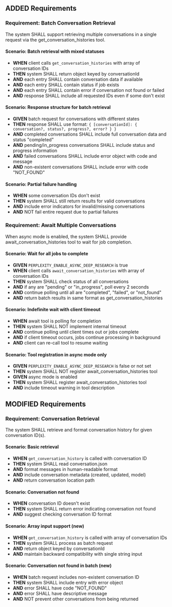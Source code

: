 ## ADDED Requirements

### Requirement: Batch Conversation Retrieval

The system SHALL support retrieving multiple conversations in a single request via the get_conversation_histories tool.

#### Scenario: Batch retrieval with mixed statuses
- **WHEN** client calls `get_conversation_histories` with array of conversation IDs
- **THEN** system SHALL return object keyed by conversationId
- **AND** each entry SHALL contain conversation data if available
- **AND** each entry SHALL contain status if job exists
- **AND** each entry SHALL contain error if conversation not found or failed
- **AND** response SHALL include all requested IDs even if some don't exist

#### Scenario: Response structure for batch retrieval
- **GIVEN** batch request for conversations with different states
- **THEN** response SHALL use format: `{ [conversationId]: { conversation?, status?, progress?, error? } }`
- **AND** completed conversations SHALL include full conversation data and status "completed"
- **AND** pending/in_progress conversations SHALL include status and progress information
- **AND** failed conversations SHALL include error object with code and message
- **AND** non-existent conversations SHALL include error with code "NOT_FOUND"

#### Scenario: Partial failure handling
- **WHEN** some conversation IDs don't exist
- **THEN** system SHALL still return results for valid conversations
- **AND** include error indicators for invalid/missing conversations
- **AND** NOT fail entire request due to partial failures

### Requirement: Await Multiple Conversations

When async mode is enabled, the system SHALL provide await_conversation_histories tool to wait for job completion.

#### Scenario: Wait for all jobs to complete
- **GIVEN** `PERPLEXITY_ENABLE_ASYNC_DEEP_RESEARCH` is true
- **WHEN** client calls `await_conversation_histories` with array of conversation IDs
- **THEN** system SHALL check status of all conversations
- **AND** if any are "pending" or "in_progress", poll every 2 seconds
- **AND** continue polling until all are "completed", "failed", or "not_found"
- **AND** return batch results in same format as get_conversation_histories

#### Scenario: Indefinite wait with client timeout
- **WHEN** await tool is polling for completion
- **THEN** system SHALL NOT implement internal timeout
- **AND** continue polling until client times out or jobs complete
- **AND** if client timeout occurs, jobs continue processing in background
- **AND** client can re-call tool to resume waiting

#### Scenario: Tool registration in async mode only
- **GIVEN** `PERPLEXITY_ENABLE_ASYNC_DEEP_RESEARCH` is false or not set
- **THEN** system SHALL NOT register await_conversation_histories tool
- **GIVEN** async mode is enabled
- **THEN** system SHALL register await_conversation_histories tool
- **AND** include timeout warning in tool description

## MODIFIED Requirements

### Requirement: Conversation Retrieval

The system SHALL retrieve and format conversation history for given conversation ID(s).

#### Scenario: Basic retrieval
- **WHEN** `get_conversation_history` is called with conversation ID
- **THEN** system SHALL read conversation.json
- **AND** format messages in human-readable format
- **AND** include conversation metadata (created, updated, model)
- **AND** return conversation location path

#### Scenario: Conversation not found
- **WHEN** conversation ID doesn't exist
- **THEN** system SHALL return error indicating conversation not found
- **AND** suggest checking conversation ID format

#### Scenario: Array input support (new)
- **WHEN** `get_conversation_history` is called with array of conversation IDs
- **THEN** system SHALL process as batch request
- **AND** return object keyed by conversationId
- **AND** maintain backward compatibility with single string input

#### Scenario: Conversation not found in batch (new)
- **WHEN** batch request includes non-existent conversation ID
- **THEN** system SHALL include entry with error object
- **AND** error SHALL have code "NOT_FOUND"
- **AND** error SHALL have descriptive message
- **AND** NOT prevent other conversations from being returned

